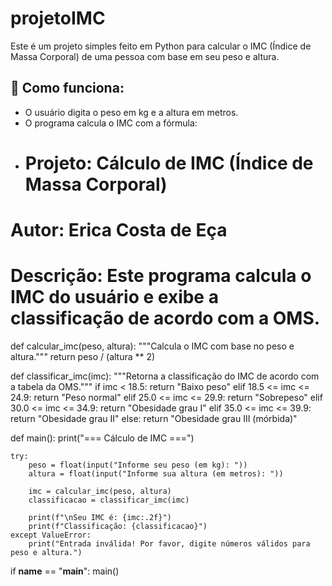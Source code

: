 # projetoIMC
Este é um projeto simples feito em Python para calcular o IMC (Índice de Massa Corporal) de uma pessoa com base em seu peso e altura.
## 🧮 Como funciona:
- O usuário digita o peso em kg e a altura em metros.
- O programa calcula o IMC com a fórmula:
- # Projeto: Cálculo de IMC (Índice de Massa Corporal)
# Autor: Erica Costa de Eça
# Descrição: Este programa calcula o IMC do usuário e exibe a classificação de acordo com a OMS.


def calcular_imc(peso, altura):
    """Calcula o IMC com base no peso e altura."""
    return peso / (altura ** 2)

def classificar_imc(imc):
    """Retorna a classificação do IMC de acordo com a tabela da OMS."""
    if imc < 18.5:
        return "Baixo peso"
    elif 18.5 <= imc <= 24.9:
        return "Peso normal"
    elif 25.0 <= imc <= 29.9:
        return "Sobrepeso"
    elif 30.0 <= imc <= 34.9:
        return "Obesidade grau I"
    elif 35.0 <= imc <= 39.9:
        return "Obesidade grau II"
    else:
        return "Obesidade grau III (mórbida)"

def main():
    print("=== Cálculo de IMC ===")
    
    try:
        peso = float(input("Informe seu peso (em kg): "))
        altura = float(input("Informe sua altura (em metros): "))
        
        imc = calcular_imc(peso, altura)
        classificacao = classificar_imc(imc)

        print(f"\nSeu IMC é: {imc:.2f}")
        print(f"Classificação: {classificacao}")
    except ValueError:
        print("Entrada inválida! Por favor, digite números válidos para peso e altura.")

if __name__ == "__main__":
    main()    

